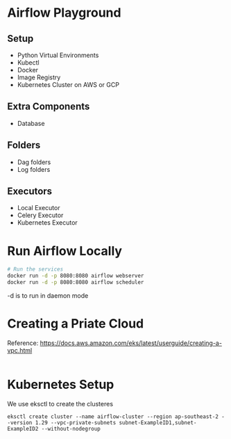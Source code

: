 # Airflow Playground

## Setup
- Python Virtual Environments
- Kubectl
- Docker
- Image Registry
- Kubernetes Cluster on AWS or GCP

## Extra Components
- Database

## Folders
- Dag folders
- Log folders

## Executors
- Local Executor
- Celery Executor
- Kubernetes Executor

# Run Airflow Locally
```bash
# Run the services
docker run -d -p 8080:8080 airflow webserver
docker run -d -p 8080:8080 airflow scheduler
```
-d is to run in daemon mode

# Creating a Priate Cloud
Reference: https://docs.aws.amazon.com/eks/latest/userguide/creating-a-vpc.html
```
```



# Kubernetes Setup
We use eksctl to create the clusteres
```
eksctl create cluster --name airflow-cluster --region ap-southeast-2 --version 1.29 --vpc-private-subnets subnet-ExampleID1,subnet-ExampleID2 --without-nodegroup
```




